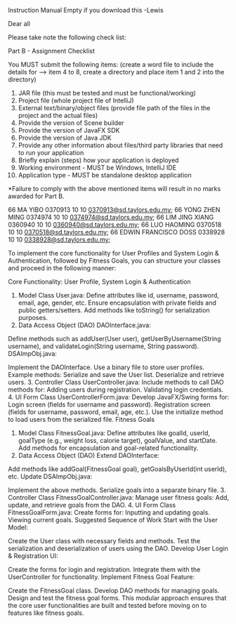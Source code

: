 Instruction Manual
Empty if you download this -Lewis


Dear all
 
Please take note the following check list:
 
Part B - Assignment Checklist
 
You MUST submit the following items: (create a word file to include the details for --> item 4 to 8, create a directory and place item 1 and 2 into the directory)
 
1. JAR file (this must be tested and must be functional/working)
2. Project file (whole project file of IntelliJ)
3. External text/binary/object files (provide file path of the files in the project and the actual files)
4. Provide the version of Scene builder
5. Provide the version of JavaFX SDK
6. Provide the version of Java JDK 
7. Provide any other information about files/third party libraries that need to run your application
8. Briefly explain (steps) how your application is deployed
9. Working environment - MUST be Windows, IntelliJ IDE
10. Application type - MUST be standalone desktop application
 
*Failure to comply with the above mentioned items will result in no marks awarded for Part B.

66	MA YIBO	0370913	10	10	0370913@sd.taylors.edu.my;
66	YONG ZHEN MING	0374974	10	10	0374974@sd.taylors.edu.my;
66	LIM JING XIANG	0360940	10	10	0360940@sd.taylors.edu.my;
66	LUO HAOMING	0370518	10	10	0370518@sd.taylors.edu.my;
66	EDWIN FRANCISCO DOSS	0338928	10	10	0338928@sd.taylors.edu.my;


To implement the core functionality for User Profiles and System Login & Authentication, followed by Fitness Goals, you can structure your classes and proceed in the following manner:

Core Functionality: User Profile, System Login & Authentication
1. Model Class
User.java:
Define attributes like id, username, password, email, age, gender, etc.
Ensure encapsulation with private fields and public getters/setters.
Add methods like toString() for serialization purposes.
2. Data Access Object (DAO)
DAOInterface.java:

Define methods such as addUser(User user), getUserByUsername(String username), and validateLogin(String username, String password).
DSAImpObj.java:

Implement the DAOInterface.
Use a binary file to store user profiles. Example methods:
Serialize and save the User list.
Deserialize and retrieve users.
3. Controller Class
UserController.java:
Include methods to call DAO methods for:
Adding users during registration.
Validating login credentials.
4. UI Form Class
UserControllerForm.java:
Develop JavaFX/Swing forms for:
Login screen (fields for username and password).
Registration screen (fields for username, password, email, age, etc.).
Use the initialize method to load users from the serialized file.
Fitness Goals
1. Model Class
FitnessGoal.java:
Define attributes like goalId, userId, goalType (e.g., weight loss, calorie target), goalValue, and startDate.
Add methods for encapsulation and goal-related functionality.
2. Data Access Object (DAO)
Extend DAOInterface:

Add methods like addGoal(FitnessGoal goal), getGoalsByUserId(int userId), etc.
Update DSAImpObj.java:

Implement the above methods.
Serialize goals into a separate binary file.
3. Controller Class
FitnessGoalController.java:
Manage user fitness goals:
Add, update, and retrieve goals from the DAO.
4. UI Form Class
FitnessGoalForm.java:
Create forms for:
Inputting and updating goals.
Viewing current goals.
Suggested Sequence of Work
Start with the User Model:

Create the User class with necessary fields and methods.
Test the serialization and deserialization of users using the DAO.
Develop User Login & Registration UI:

Create the forms for login and registration.
Integrate them with the UserController for functionality.
Implement Fitness Goal Feature:

Create the FitnessGoal class.
Develop DAO methods for managing goals.
Design and test the fitness goal forms.
This modular approach ensures that the core user functionalities are built and tested before moving on to features like fitness goals.






